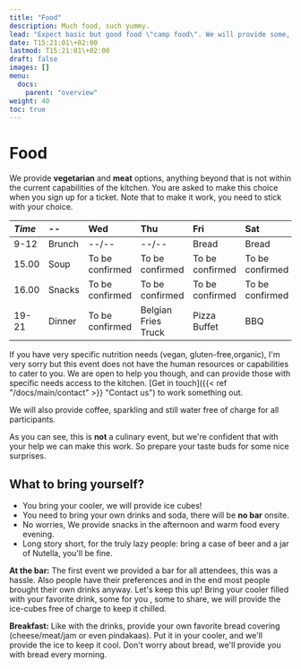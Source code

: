 ```yaml
---
title: "Food"
description: Much food, such yummy.
lead: "Expect basic but good food \"camp food\". We will provide some, but you have to bring some as well."
date: T15:21:01\+02:00
lastmod: T15:21:01\+02:00
draft: false
images: []
menu: 
  docs:
    parent: "overview"
weight: 40
toc: true
---
```

# Food


We provide **vegetarian** and **meat** options, anything beyond that is not within the current capabilities of the kitchen. You are asked to make this choice when you sign up for a ticket. Note that to make it work, you need to stick with your choice.

| _Time_ | -- | Wed | Thu | Fri | Sat | Sun |
| :--- | :--- | :--- | :--- | :--- | :--- | :--- |
| 9-12 | Brunch | --/-- | --/-- | Bread | Bread | Bread |
| 15.00 | Soup | To be confirmed| To be confirmed |To be confirmed  |To be confirmed | Leftovers |
| 16.00 | Snacks | To be confirmed | To be confirmed | To be confirmed | To be confirmed | Leftovers |
| 19-21 | Dinner  | To be confirmed| Belgian Fries Truck | Pizza Buffet | BBQ | --/-- |

If you have very specific nutrition needs \(vegan, gluten-free,organic\), I'm very sorry but this event does not have the human resources or capabilities to cater to you. We are open to help you though, and can provide those with specific needs access to the kitchen. [Get in touch]({{< ref "/docs/main/contact" >}} "Contact us") to work something out.

We will also provide coffee, sparkling and still water free of charge for all participants.

As you can see, this is **not** a culinary event, but we're confident that with your help we can make this work. So prepare your taste buds for some nice surprises. 


## What to bring yourself?
* You bring your cooler, we will provide ice cubes!
* You need to bring your own drinks and soda, there will be **no bar** onsite.
* No worries, We provide snacks in the afternoon and warm food every evening.
* Long story short, for the truly lazy people: bring a case of beer and a jar of Nutella, you'll be fine.

**At the bar:** The first event we provided a bar for all attendees, this was a hassle. Also people have their preferences and in the end most people brought their own drinks anyway. Let's keep this up! Bring your cooler filled with your favorite drink, some for you , some to share, we will provide the ice-cubes free of charge to keep it chilled.

**Breakfast:** Like with the drinks, provide your own favorite bread covering (cheese/meat/jam or even pindakaas). Put it in your cooler, and we'll provide the ice to keep it cool. Don't worry about bread, we'll provide you with bread every morning.
